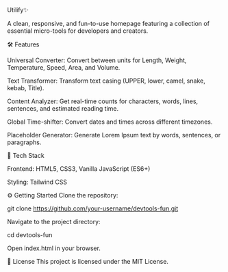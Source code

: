 Utilify✨

A clean, responsive, and fun-to-use homepage featuring a collection of essential micro-tools for developers and creators.


🛠️ Features

Universal Converter: Convert between units for Length, Weight, Temperature, Speed, Area, and Volume.

Text Transformer: Transform text casing (UPPER, lower, camel, snake, kebab, Title).

Content Analyzer: Get real-time counts for characters, words, lines, sentences, and estimated reading time.

Global Time-shifter: Convert dates and times across different timezones.

Placeholder Generator: Generate Lorem Ipsum text by words, sentences, or paragraphs.


🚀 Tech Stack

Frontend: HTML5, CSS3, Vanilla JavaScript (ES6+)

Styling: Tailwind CSS



⚙️ Getting Started
Clone the repository:

git clone https://github.com/your-username/devtools-fun.git

Navigate to the project directory:

cd devtools-fun

Open index.html in your browser.

📄 License
This project is licensed under the MIT License.
